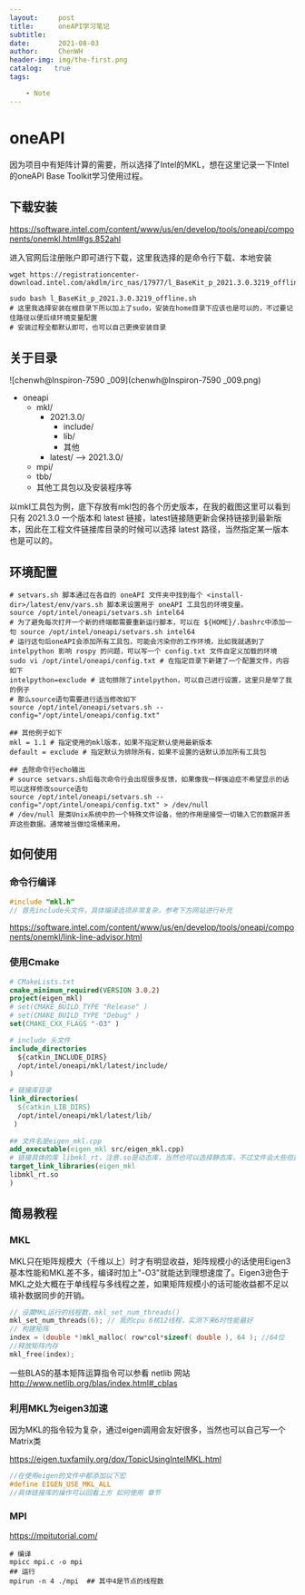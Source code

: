 ```yaml
---
layout:     post
title:      oneAPI学习笔记
subtitle:    
date:       2021-08-03
author:     ChenWH
header-img: img/the-first.png
catalog:   true
tags:

    - Note
---
```


# oneAPI

因为项目中有矩阵计算的需要，所以选择了Intel的MKL，想在这里记录一下Intel的oneAPI Base Toolkit学习使用过程。

## 下载安装

https://software.intel.com/content/www/us/en/develop/tools/oneapi/components/onemkl.html#gs.852ahl

进入官网后注册账户即可进行下载，这里我选择的是命令行下载、本地安装

```shell
wget https://registrationcenter-download.intel.com/akdlm/irc_nas/17977/l_BaseKit_p_2021.3.0.3219_offline.sh

sudo bash l_BaseKit_p_2021.3.0.3219_offline.sh
# 这里我选择安装在根目录下所以加上了sudo，安装在home目录下应该也是可以的，不过要记住路径以便后续环境变量配置
# 安装过程全都默认即可，也可以自己更换安装目录
```

## 关于目录

![chenwh@Inspiron-7590 _009](chenwh@Inspiron-7590 _009.png)

- oneapi
  - mkl/
    - 2021.3.0/
      - include/
      - lib/
      - 其他
    - latest/ --> 2021.3.0/
  - mpi/
  - tbb/
  - 其他工具包以及安装程序等

以mkl工具包为例，底下存放有mkl包的各个历史版本，在我的截图这里可以看到只有 2021.3.0 一个版本和 latest 链接，latest链接随更新会保持链接到最新版本，因此在工程文件链接库目录的时候可以选择 latest 路径，当然指定某一版本也是可以的。

## 环境配置

```shell
# setvars.sh 脚本通过在各自的 oneAPI 文件夹中找到每个 <install-dir>/latest/env/vars.sh 脚本来设置用于 oneAPI 工具包的环境变量。
source /opt/intel/oneapi/setvars.sh intel64
# 为了避免每次打开一个新的终端都需要重新运行脚本，可以在 ${HOME}/.bashrc中添加一句 source /opt/intel/oneapi/setvars.sh intel64
# 运行这句后oneAPI会添加所有工具包，可能会污染你的工作环境，比如我就遇到了 intelpython 影响 rospy 的问题，可以写一个 config.txt 文件自定义加载的环境
sudo vi /opt/intel/oneapi/config.txt # 在指定目录下新建了一个配置文件，内容如下
intelpython=exclude # 这句排除了intelpython，可以自己进行设置，这里只是举了我的例子
# 那么source语句需要进行适当修改如下
source /opt/intel/oneapi/setvars.sh --config="/opt/intel/oneapi/config.txt"

## 其他例子如下
mkl = 1.1 # 指定使用的mkl版本，如果不指定默认使用最新版本
default = exclude # 指定默认为排除所有，如果不设置的话默认添加所有工具包

## 去除命令行echo输出
# source setvars.sh后每次命令行会出现很多反馈，如果像我一样强迫症不希望显示的话可以这样修改source语句
source /opt/intel/oneapi/setvars.sh --config="/opt/intel/oneapi/config.txt" > /dev/null
# /dev/null 是类Unix系统中的一个特殊文件设备，他的作用是接受一切输入它的数据并丢弃这些数据。通常被当做垃圾桶来用。
```

## 如何使用

### 命令行编译

```c
#include "mkl.h"
// 首先include头文件，具体编译选项非常复杂，参考下方网站进行补充
```

https://software.intel.com/content/www/us/en/develop/tools/oneapi/components/onemkl/link-line-advisor.html

### 使用Cmake

```cmake
# CMakeLists.txt
cmake_minimum_required(VERSION 3.0.2)
project(eigen_mkl)
# set(CMAKE_BUILD_TYPE "Release" )
# set(CMAKE_BUILD_TYPE "Debug" )
set(CMAKE_CXX_FLAGS "-O3" )

# include 头文件
include_directories
  ${catkin_INCLUDE_DIRS}
  /opt/intel/oneapi/mkl/latest/include/
)

# 链接库目录
link_directories(
  ${catkin_LIB_DIRS}
  /opt/intel/oneapi/mkl/latest/lib/
 )
 
## 文件名是eigen_mkl.cpp
add_executable(eigen_mkl src/eigen_mkl.cpp)
# 链接具体的库 libmkl_rt，注意.so是动态库，当然也可以选择静态库，不过文件会大些但更稳定。
target_link_libraries(eigen_mkl
libmkl_rt.so
)
```

## 简易教程

### MKL

MKL只在矩阵规模大（千维以上）时才有明显收益，矩阵规模小的话使用Eigen3基本性能和MKL差不多，编译时加上"-O3"就能达到理想速度了。Eigen3逊色于MKL之处大概在于单线程与多线程之差，如果矩阵规模小的话可能收益都不足以填补数据同步的开销。

```c++
// 设置MKL运行的线程数，mkl_set_num_threads()
mkl_set_num_threads(6); // 我的cpu 6核12线程，实测下来6时性能最好
// 构建矩阵
index = (double *)mkl_malloc( row*col*sizeof( double ), 64 ); //64位
//释放矩阵内存
mkl_free(index);
```

一些BLAS的基本矩阵运算指令可以参看 netlib 网站 http://www.netlib.org/blas/index.html#_cblas

### 利用MKL为eigen3加速

因为MKL的指令较为复杂，通过eigen调用会友好很多，当然也可以自己写一个Matrix类

https://eigen.tuxfamily.org/dox/TopicUsingIntelMKL.html

````c++
//在使用eigen的文件中都添加以下宏
#define EIGEN_USE_MKL_ALL
//具体链接库的操作可以回看上方 如何使用 章节
````

### MPI

https://mpitutorial.com/

```shell
# 编译
mpicc mpi.c -o mpi
## 运行
mpirun -n 4 ./mpi  ## 其中4是节点的线程数
```

